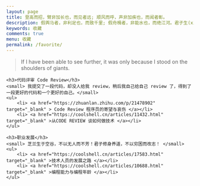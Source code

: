 ```yaml
---
layout: page
title: 登高而招，臂非加长也，而见者远; 顺风而呼，声非加疾也，而闻者彰。
description: 假舆马者，非利足也，而致千里; 假舟楫者，非能水也，而绝江河。君子生(xìng)非异也，善假于物也。
keywords: 收藏
comments: true
menu: 收藏
permalink: /favorite/
---
```


> If I have been able to see further, it was only because I stood on the shoulders of giants.

<section class="container posts-content">

    <h3>代码评审 Code Review</h3>
    <small> 我提交了一段代码，却没人给我 review，稍后我自己给自己 review 了，得到了一段更好的代码和一个更好的自己。</small>
    <ul>
        <li> <a href="https://zhuanlan.zhihu.com/p/21478902" target="_blank" > Code Review 程序员的寄望与哀伤 </a></li>
        <li> <a href="https://coolshell.cn/articles/11432.html" target="_blank" >从CODE REVIEW 谈如何做技术 </a></li>
    </ul>
    
    <h3>职业发展</h3>
    <small> 芝兰生于空谷，不以无人而不芳！君子修身养道，不以穷困而改志！ </small>
    <ul>
        <li> <a href="https://coolshell.cn/articles/17583.html" target="_blank" >技术人员的发展之路 </a></li>
        <li> <a href="https://coolshell.cn/articles/10688.html" target="_blank" >编程能力与编程年龄 </a></li>
    </ul>

</section>
<!-- /section.content -->
